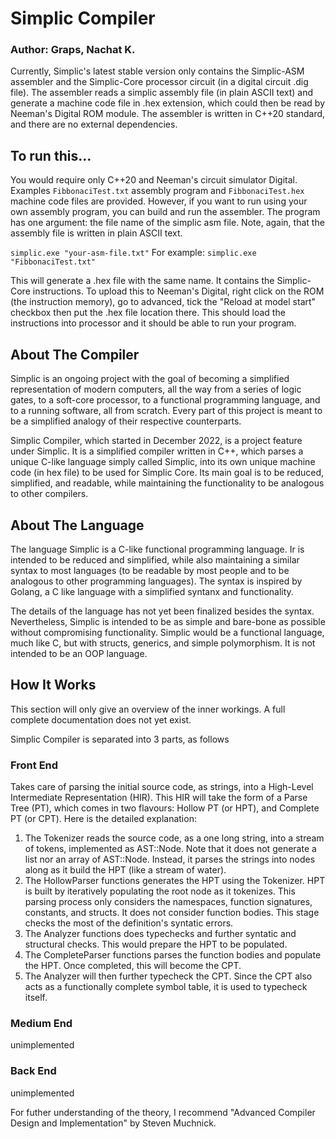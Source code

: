 # Simplic Compiler 

### Author: Graps, Nachat K.
Currently, Simplic's latest stable version only contains the Simplic-ASM assembler and the Simplic-Core processor circuit (in a digital circuit .dig file). The assembler reads a simplic assembly file (in plain ASCII text) and generate a machine code file in .hex extension, which could then be read by Neeman's Digital ROM module. The assembler is written in C++20 standard, and there are no external dependencies.

## To run this...
You would require only C++20 and Neeman's circuit simulator Digital. Examples `FibbonaciTest.txt` assembly program and `FibbonaciTest.hex` machine code files are provided. However, if you want to run using your own assembly program, you can build and run the assembler. The program has one argument: the file name of the simplic asm file. Note, again, that the assembly file is written in plain ASCII text.

`simplic.exe "your-asm-file.txt"`
For example: `simplic.exe "FibbonaciTest.txt"`

This will generate a .hex file with the same name. It contains the Simplic-Core instructions. To upload this to Neeman's Digital, right click on the ROM (the instruction memory), go to advanced, tick the "Reload at model start" checkbox then put the .hex file location there. This should load the instructions into processor and it should be able to run your program.

## About The Compiler
Simplic is an ongoing project with the goal of becoming a simplified representation of modern computers, all the way from a series of logic gates, to a soft-core processor, to a functional programming language, and to a running software, all from scratch. Every part of this project is meant to be a simplified analogy of their respective counterparts.

Simplic Compiler, which started in December 2022, is a project feature under Simplic. It is a simplified compiler written in C++, which parses a unique C-like language simply called Simplic, into its own unique machine code (in hex file) to be used for Simplic Core. Its main goal is to be reduced, simplified, and readable, while maintaining the functionality to be analogous to other compilers.

## About The Language
The language Simplic is a C-like functional programming language. Ir is intended to be reduced and simplified, while also maintaining a similar syntax to most languages (to be readable by most people and to be analogous to other programming languages). The syntax is inspired by Golang, a C like language with a simplified syntanx and functionality.

The details of the language has not yet been finalized besides the syntax. Nevertheless, Simplic is intended to be as simple and bare-bone as possible without compromising functionality. Simplic would be a functional language, much like C, but with structs, generics, and simple polymorphism. It is not intended to be an OOP language.

## How It Works
This section will only give an overview of the inner workings. A full complete documentation does not yet exist. 

Simplic Compiler is separated into 3 parts, as follows
### Front End
Takes care of parsing the initial source code, as strings, into a High-Level Intermediate Representation (HIR). This HIR will take the form of a Parse Tree (PT), which comes in two flavours: Hollow PT (or HPT), and Complete PT (or CPT). Here is the detailed explanation:
1) The Tokenizer reads the source code, as a one long string, into a stream of tokens, implemented as AST::Node. Note that it does not generate a list nor an array of AST::Node. Instead, it parses the strings into nodes along as it build the HPT (like a stream of water).
2) The HollowParser functions generates the HPT using the Tokenizer. HPT is built by iteratively populating the root node as it tokenizes. This parsing process only considers the namespaces, function signatures, constants, and structs. It does not consider function bodies. This stage checks the most of the definition's syntatic errors.
3) The Analyzer functions does typechecks and further syntatic and structural checks. This would prepare the HPT to be populated.
4) The CompleteParser functions parses the function bodies and populate the HPT. Once completed, this will become the CPT. 
5) The Analyzer will then further typecheck the CPT. Since the CPT also acts as a functionally complete symbol table, it is used to typecheck itself.

### Medium End
unimplemented

### Back End
unimplemented

For futher understanding of the theory, I recommend "Advanced Compiler Design and Implementation" by Steven Muchnick. 

